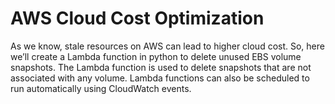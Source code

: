 # AWS Cloud Cost Optimization
As we know, stale resources on AWS can lead to higher cloud cost. So, here we’ll create a Lambda function in python to delete unused EBS volume snapshots. The Lambda function is used to delete snapshots that are not associated with any volume. Lambda functions can also be scheduled to run automatically using CloudWatch events.
